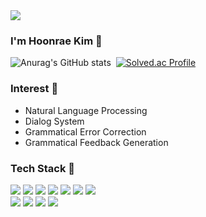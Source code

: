 <img src="https://capsule-render.vercel.app/api?type=waving&height=200&color=gradient&text=Hi%20there!&fontAlign=19&fontSize=50&fontAlignY=40&descAlign=20&descAlignY=59&desc=Hoonrae%20Kim's%20Github&descSize=18&textBg=false&animation=twinkling" />


### I'm Hoonrae Kim 👋

![Anurag's GitHub stats](https://github-readme-stats.vercel.app/api?username=Hoon412&show_icons=true&theme=onedark)&nbsp;
[![Solved.ac Profile](http://mazassumnida.wtf/api/generate_badge?boj=sam7073)](https://solved.ac/sam7073)

<!-- - [**👨‍💻 Tech Blog**](https://velog.io/@hoooon/posts) -->
<!-- - [**👨‍💻 Notion**](https://hoonrae.notion.site/2562fefd5ec94bea84bd055c4ccbb172) -->


### Interest 🌱
- Natural Language Processing
- Dialog System  
- Grammatical Error Correction
- Grammatical Feedback Generation

### Tech Stack 🌱

<div  align=left>
<img src="https://img.shields.io/badge/Python-3766AB?style=flat-square&logo=Python&logoColor=white"/></a>
<img src="https://img.shields.io/badge/PyTorch%20-%23EE4C2C.svg?&style=flat-square&logo=PyTorch&logoColor=white" />
<img src="https://img.shields.io/badge/TensorFlow-FF6F00?style=flat-square&logo=TensorFlow&logoColor=white"/></a>
<img src="https://img.shields.io/badge/Java-007396?style=flat-square&logo=Java&logoColor=white"/></a>
<img src="https://img.shields.io/badge/C++-00599C?style=flat-square&logo=C++&logoColor=white"/></a>
<img src="https://img.shields.io/badge/C-276DC3?style=flat-square&logo=C&logoColor=white"/></a>
<img src="https://img.shields.io/badge/R-276DC3?style=flat-square&logo=R&logoColor=white"/></a>
</div>

<div  align=left>
<img src="https://img.shields.io/badge/Javascript-F7DF1E?style=flat-square&logo=Javascript&logoColor=white"/></a>
<img src="https://img.shields.io/badge/HTML5-E34F26?style=flat-square&logo=HTML5&logoColor=white"/></a>
<img src="https://img.shields.io/badge/Flask-000000?style=flat-square&logo=flask&logoColor=white"/>
<img src="https://img.shields.io/badge/MySQL-4479A1?style=flat-square&logo=MySQL&logoColor=white"/></a>
</div>

<br>

